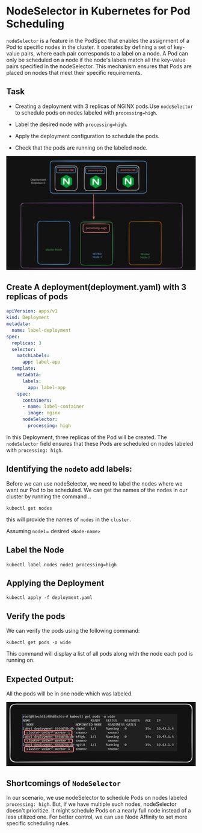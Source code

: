 # NodeSelector in Kubernetes for Pod Scheduling

`nodeSelector` is a feature in the PodSpec that enables the assignment of a Pod to specific nodes in the cluster. It operates by defining a set of key-value pairs, where each pair corresponds to a label on a node. A Pod can only be scheduled on a node if the node's labels match all the key-value pairs specified in the nodeSelector. This mechanism ensures that Pods are placed on nodes that meet their specific requirements.

## Task

- Creating a deployment with 3 replicas of NGINX pods.Use `nodeSelector` to schedule pods on nodes labeled with `processing=high`.

- Label the desired node with `processing=high`.

- Apply the deployment configuration to schedule the pods.

- Check that the pods are running on the labeled node.

![Task-overview](https://github.com/Galadon123/images/blob/main/Lab-%20Node%20Selector/images/Screenshot%202024-05-17%20171915.png?raw=true)

## Create A deployment(deployment.yaml) with 3 replicas of pods

```yaml
apiVersion: apps/v1
kind: Deployment
metadata:
  name: label-deployment
spec:
  replicas: 3
  selector:
    matchLabels:
      app: label-app
  template:
    metadata:
      labels:
        app: label-app
    spec:
      containers:
      - name: label-container
        image: nginx
      nodeSelector:
        processing: high
```

In this Deployment, three replicas of the Pod will be created. The `nodeSelector` field ensures that these Pods are scheduled on nodes labeled with `processing: high`.


## Identifying the `node`to add labels:

Before we can use nodeSelector, we need to label the nodes where we want our Pod to be scheduled. We can get the names of the nodes in our cluster by running the command ..

```
kubectl get nodes
```

this will provide the names of `nodes` in the `cluster`.

Assuming `node1`= desired `<Node-name>`

## Label the Node

```
kubectl label nodes node1 processing=high
```

## Applying the Deployment

```
kubectl apply -f deployment.yaml
```

## Verify the pods 

We can verify the pods  using the following command:

```
kubectl get pods -o wide
```

This command will display a list of all pods along with the node each pod is running on.

## Expected Output:

All the pods will be in one node which was labeled.

![output-1](https://github.com/Galadon123/images/blob/main/Lab-%20Node%20Selector/images/Screenshot%202024-05-17%20170943.png?raw=true)

## Shortcomings of `NodeSelector`

In our scenario, we use nodeSelector to schedule Pods on nodes labeled `processing: high`. But, if we have multiple such nodes, nodeSelector doesn't prioritize. It might schedule Pods on a nearly full node instead of a less utilized one. For better control, we can use Node Affinity to set more specific scheduling rules.



